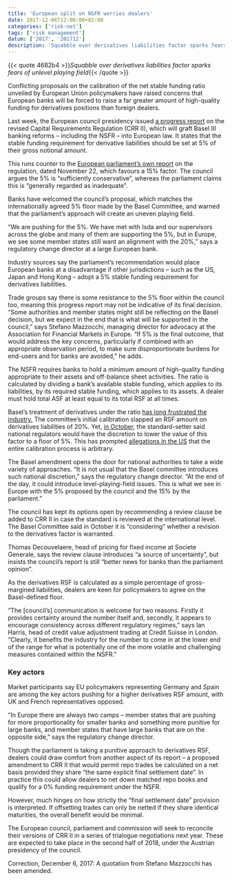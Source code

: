 ```yaml
---
title: 'European split on NSFR worries dealers'
date: 2017-12-06T12:00:00+02:00
categories: ['risk-net']
tags: ['risk management']
datum: ['2017', '201712']
description: 'Squabble over derivatives liabilities factor sparks fears of unlevel playing field'
---
```


{{< quote 4682b4 >}}_Squabble over derivatives liabilities factor sparks fears of unlevel playing field_{{< /quote >}}

Conflicting proposals on the calibration of the net stable funding ratio unveiled by European Union policymakers have raised concerns that European banks will be forced to raise a far greater amount of high-quality funding for derivatives positions than foreign dealers.

Last week, the European council presidency issued [a progress report](http://data.consilium.europa.eu/doc/document/ST-14896-2017-REV-1/en/pdf) on the revised Capital Requirements Regulation (CRR II), which will graft Basel III banking reforms – including the NSFR – into European law. It states that the stable funding requirement for derivative liabilities should be set at 5% of their gross notional amount.

This runs counter to the [European parliament’s own report](http://www.europarl.europa.eu/sides/getDoc.do?type=COMPARL&reference=PE-613.409&format=PDF&language=EN&secondRef=02) on the regulation, dated November 22, which favours a 15% factor. The council argues the 5% is “sufficiently conservative”, whereas the parliament claims this is “generally regarded as inadequate”.

Banks have welcomed the council’s proposal, which matches the internationally agreed 5% floor made by the Basel Committee, and warned that the parliament’s approach will create an uneven playing field.

“We are pushing for the 5%. We have met with Isda and our supervisors across the globe and many of them are supporting the 5%, but in Europe, we see some member states still want an alignment with the 20%,” says a regulatory change director at a large European bank.

Industry sources say the parliament’s recommendation would place European banks at a disadvantage if other jurisdictions – such as the US, Japan and Hong Kong – adopt a 5% stable funding requirement for derivatives liabilities.

Trade groups say there is some resistance to the 5% floor within the council too, meaning this progress report may not be indicative of its final decision. “Some authorities and member states might still be reflecting on the Basel decision, but we expect in the end that is what will be supported in the council,” says Stefano Mazzocchi, managing director for advocacy at the Association for Financial Markets in Europe. “If 5% is the final outcome, that would address the key concerns, particularly if combined with an appropriate observation period, to make sure disproportionate burdens for end-users and for banks are avoided,” he adds.

The NSFR requires banks to hold a minimum amount of high-quality funding appropriate to their assets and off-balance sheet activities. The ratio is calculated by dividing a bank’s available stable funding, which applies to its liabilities, by its required stable funding, which applies to its assets. A dealer must hold total ASF at least equal to its total RSF at all times.

Basel’s treatment of derivatives under the ratio [has long frustrated the industry.](https://www.risk.net/derivatives/2462270/funding-flap-dealers-slam-nsfr-impact-derivatives) The committee’s initial calibration slapped an RSF amount on derivatives liabilities of 20%. Yet, [in October](https://www.bis.org/press/p171006.htm), the standard-setter said national regulators would have the discretion to lower the value of this factor to a floor of 5%. This has prompted [allegations in the US](https://www.risk.net/regulation/basel-committee/5361766/basel-concession-strengthens-us-opposition-to-nsfr) that the entire calibration process is arbitrary.

The Basel amendment opens the door for national authorities to take a wide variety of approaches. “It is not usual that the Basel committee introduces such national discretion,” says the regulatory change director. “At the end of the day, it could introduce level-playing-field issues. This is what we see in Europe with the 5% proposed by the council and the 15% by the parliament.”

The council has kept its options open by recommending a review clause be added to CRR II in case the standard is reviewed at the international level. The Basel Committee said in October it is “considering” whether a revision to the derivatives factor is warranted.

Thomas Decouvelaere, head of pricing for fixed income at Societe Generale, says the review clause introduces “a source of uncertainty”, but insists the council’s report is still “better news for banks than the parliament opinion”.

As the derivatives RSF is calculated as a simple percentage of gross-margined liabilities, dealers are keen for policymakers to agree on the Basel-defined floor.

“The [council’s] communication is welcome for two reasons. Firstly it provides certainty around the number itself and, secondly, it appears to encourage consistency across different regulatory regimes,” says Ian Harris, head of credit value adjustment trading at Credit Suisse in London. “Clearly, it benefits the industry for the number to come in at the lower end of the range for what is potentially one of the more volatile and challenging measures contained within the NSFR.”

### Key actors

Market participants say EU policymakers representing Germany and Spain are among the key actors pushing for a higher derivatives RSF amount, with UK and French representatives opposed.

“In Europe there are always two camps – member states that are pushing for more proportionality for smaller banks and something more punitive for large banks, and member states that have large banks that are on the opposite side,” says the regulatory change director.

Though the parliament is taking a punitive approach to derivatives RSF, dealers could draw comfort from another aspect of its report – a proposed amendment to CRR II that would permit repo trades be calculated on a net basis provided they share “the same explicit final settlement date”. In practice this could allow dealers to net down matched repo books and qualify for a 0% funding requirement under the NSFR.

However, much hinges on how strictly the “final settlement date” provision is interpreted. If offsetting trades can only be netted if they share identical maturities, the overall benefit would be minimal.

The European council, parliament and commission will seek to reconcile their versions of CRR II in a series of trialogue negotiations next year. These are expected to take place in the second half of 2018, under the Austrian presidency of the council.

Correction, December 6, 2017: A quotation from Stefano Mazzocchi has been amended.


